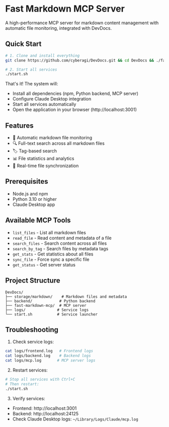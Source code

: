 # Fast Markdown MCP Server

A high-performance MCP server for markdown content management with automatic file monitoring, integrated with DevDocs.

## Quick Start

```bash
# 1. Clone and install everything
git clone https://github.com/cyberagi/DevDocs.git && cd DevDocs && ./fast-markdown-mcp/setup.sh

# 2. Start all services
./start.sh
```

That's it! The system will:
- Install all dependencies (npm, Python backend, MCP server)
- Configure Claude Desktop integration
- Start all services automatically
- Open the application in your browser (http://localhost:3001)

## Features

- 📝 Automatic markdown file monitoring
- 🔍 Full-text search across all markdown files
- 🏷️ Tag-based search
- 📊 File statistics and analytics
- 🔄 Real-time file synchronization

## Prerequisites

- Node.js and npm
- Python 3.10 or higher
- Claude Desktop app

## Available MCP Tools

- `list_files` - List all markdown files
- `read_file` - Read content and metadata of a file
- `search_files` - Search content across all files
- `search_by_tag` - Search files by metadata tags
- `get_stats` - Get statistics about all files
- `sync_file` - Force sync a specific file
- `get_status` - Get server status

## Project Structure

```
DevDocs/
├── storage/markdown/    # Markdown files and metadata
├── backend/            # Python backend
├── fast-markdown-mcp/  # MCP server
├── logs/              # Service logs
└── start.sh           # Service launcher
```

## Troubleshooting

1. Check service logs:
```bash
cat logs/frontend.log   # Frontend logs
cat logs/backend.log    # Backend logs
cat logs/mcp.log       # MCP server logs
```

2. Restart services:
```bash
# Stop all services with Ctrl+C
# Then restart:
./start.sh
```

3. Verify services:
- Frontend: http://localhost:3001
- Backend: http://localhost:24125
- Check Claude Desktop logs: `~/Library/Logs/Claude/mcp.log`